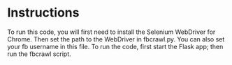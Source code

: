 # Instructions

To run this code, you will first need to install the Selenium WebDriver for Chrome. Then set the path to the WebDriver in fbcrawl.py. You can also set your fb username in this file. To run the code, first start the Flask app; then run the fbcrawl script.
